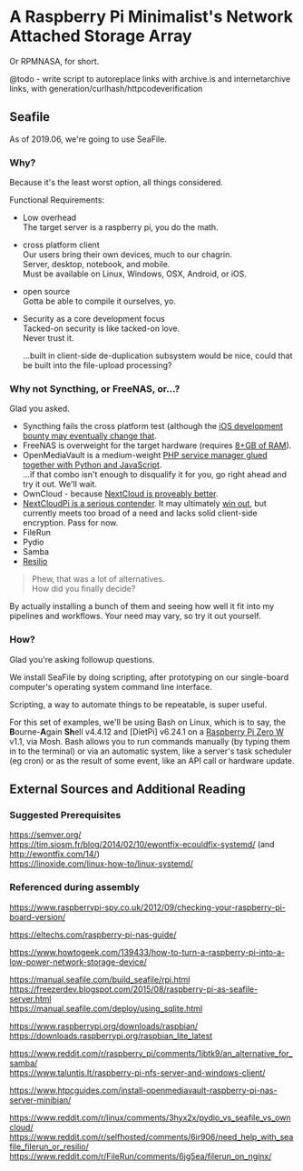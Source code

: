 # A Raspberry Pi Minimalist's Network Attached Storage Array
Or RPMNASA, for short.

@todo - write script to autoreplace links with archive.is and internetarchive links, with generation/curlhash/httpcodeverification

## Seafile

As of 2019.06, we're going to use SeaFile.

### Why?
Because it's the least worst option, all things considered.

Functional Requirements:  
* Low overhead  
    The target server is a raspberry pi, you do the math.  
* cross platform client  
    Our users bring their own devices, much to our chagrin.    
    Server, desktop, notebook, and mobile.  
    Must be available on Linux, Windows, OSX, Android, or iOS.  
* open source  
    Gotta be able to compile it ourselves, yo.  
* Security as a core development focus  
    Tacked-on security is like tacked-on love.  
    Never trust it.  


    ...built in client-side de-duplication subsystem would be nice, could that be built into the file-upload processing?

### Why not Syncthing, or FreeNAS, or...?

Glad you asked.  
* Syncthing fails the cross platform test (although the [iOS development bounty may eventually change that](https://www.bountysource.com/issues/7699463-native-ios-port-gui).  
* FreeNAS is overweight for the target hardware (requires [8+GB of RAM](https://www.freenas.org/hardware-requirements/)).  
* OpenMediaVault is a medium-weight [PHP service manager glued together with Python and JavaScript](https://www.openmediavault.org/about.html).  
    ...if that combo isn't enough to disqualify it for you, go right ahead and try it out. We'll wait.  
* OwnCloud - because [NextCloud is proveably better](https://technohedge.com/nextcloud-vs-owncloud/).  
* [NextCloudPi is a serious contender](https://github.com/nextcloud/nextcloudpi). It may ultimately [win out](https://www.getfilecloud.com/owncloud-vs-nextcloud-why-filecloud-is-a-better-alternative/), but currently meets too broad of a need and lacks solid client-side encryption. Pass for now.  
* FileRun   
* Pydio  
* Samba  
* [Resilio](https://www.reddit.com/r/selfhosted/comments/69ghby/looking_for_a_dropbox_replacement_in_2017_seafile/dh6sglg/)  



> Phew, that was a lot of alternatives.  
> How did you finally decide?

By actually installing a bunch of them and seeing how well it fit into my pipelines and workflows. Your need may vary, so try it out yourself.


### How?
Glad you're asking followup questions.


We install SeaFile by doing scripting, after prototyping on our single-board computer's operating system command line interface.

Scripting, a way to automate things to be repeatable, is super useful.

For this set of examples, we'll be using Bash on Linux, which is to say, the **B**ourne-**A**gain **Sh**ell v4.4.12 and [DietPi] v6.24.1 on a [Raspberry Pi Zero W]() v1.1, via Mosh.
Bash allows you to run commands manually (by typing them in to the terminal) or via an automatic system, like a server's task scheduler (eg cron) or as the result of some event, like an API call or hardware update.




## External Sources and Additional Reading



### Suggested Prerequisites
https://semver.org/  
https://tim.siosm.fr/blog/2014/02/10/ewontfix-ecouldfix-systemd/ (and http://ewontfix.com/14/)  
https://linoxide.com/linux-how-to/linux-systemd/  



### Referenced during assembly
https://www.raspberrypi-spy.co.uk/2012/09/checking-your-raspberry-pi-board-version/  

https://eltechs.com/raspberry-pi-nas-guide/  

https://www.howtogeek.com/139433/how-to-turn-a-raspberry-pi-into-a-low-power-network-storage-device/  

https://manual.seafile.com/build_seafile/rpi.html  
https://freezerdev.blogspot.com/2015/08/raspberry-pi-as-seafile-server.html  
https://manual.seafile.com/deploy/using_sqlite.html  


https://www.raspberrypi.org/downloads/raspbian/  
https://downloads.raspberrypi.org/raspbian_lite_latest  


https://www.reddit.com/r/raspberry_pi/comments/1jbtk9/an_alternative_for_samba/  
https://www.taluntis.lt/raspberry-pi-nfs-server-and-windows-client/  

https://www.htpcguides.com/install-openmediavault-raspberry-pi-nas-server-minibian/  

https://www.reddit.com/r/linux/comments/3hyx2x/pydio_vs_seafile_vs_owncloud/  
https://www.reddit.com/r/selfhosted/comments/6ir906/need_help_with_seafile_filerun_or_resilio/
https://www.reddit.com/r/FileRun/comments/6jg5ea/filerun_on_nginx/  